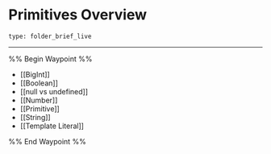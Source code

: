 # Primitives Overview
 
```ccard
type: folder_brief_live
```
 
---

%% Begin Waypoint %%
- [[BigInt]]
- [[Boolean]]
- [[null vs undefined]]
- [[Number]]
- [[Primitive]]
- [[String]]
- [[Template Literal]]

%% End Waypoint %%